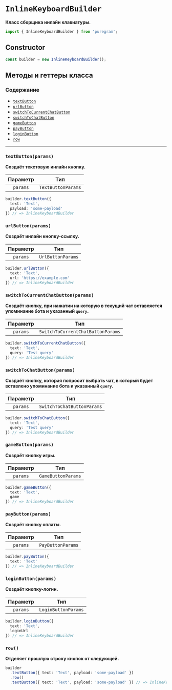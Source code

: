 # `InlineKeyboardBuilder`

**Класс сборщика инлайн клавиатуры.**

```js
import { InlineKeyboardBuilder } from 'puregram';
```

## Constructor

```ts
const builder = new InlineKeyboardBuilder();
```

## Методы и геттеры класса

### Содержание

* [`textButton`](#textbuttonparams)
* [`urlButton`](#urlbuttonparams)
* [`switchToCurrentChatButton`](#switchtocurrentchatbuttonparams)
* [`switchToChatButton`](#switchtochatbuttonparams)
* [`gameButton`](#gamebuttonparams)
* [`payButton`](#paybuttonparams)
* [`loginButton`](#loginbuttonparams)
* [`row`](#row)

---

### `textButton(params)`

**Создаёт текстовую инлайн кнопку.**

| Параметр |        Тип         |
| :------: | :----------------: |
| `params` | `TextButtonParams` |

```ts
builder.textButton({
  text: 'Text',
  payload: 'some-payload'
}) // => InlineKeyboardBuilder
```

### `urlButton(params)`

**Создаёт инлайн кнопку-ссылку.**

| Параметр |        Тип        |
| :------: | :---------------: |
| `params` | `UrlButtonParams` |

```ts
builder.urlButton({
  text: 'Text',
  url: 'https://example.com'
}) // => InlineKeyboardBuilder
```

### `switchToCurrentChatButton(params)`

**Создаёт кнопку, при нажатии на которую в текущий чат вставляется упоминание бота и указанный `query`.**

| Параметр |                Тип                |
| :------: | :-------------------------------: |
| `params` | `SwitchToCurrentChatButtonParams` |

```ts
builder.switchToCurrentChatButton({
  text: 'Text',
  query: 'Test query'
}) // => InlineKeyboardBuilder
```

### `switchToChatButton(params)`

**Создаёт кнопку, которая попросит выбрать чат, в который будет вставлено упоминание бота и указанный `query`.**

| Параметр |            Тип             |
| :------: | :------------------------: |
| `params` | `SwitchToChatButtonParams` |

```ts
builder.switchToChatButton({
  text: 'Text',
  query: 'Test query'
}) // => InlineKeyboardBuilder
```

### `gameButton(params)`

**Создаёт кнопку игры.**

| Параметр |        Тип         |
| :------: | :----------------: |
| `params` | `GameButtonParams` |

```ts
builder.gameButton({
  text: 'Text',
  game
}) // => InlineKeyboardBuilder
```

### `payButton(params)`

**Создаёт кнопку оплаты.**

| Параметр |        Тип        |
| :------: | :---------------: |
| `params` | `PayButtonParams` |

```ts
builder.payButton({
  text: 'Text'
}) // => InlineKeyboardBuilder
```

### `loginButton(params)`

**Создаёт кнопку-логин.**

| Параметр |         Тип         |
| :------: | :-----------------: |
| `params` | `LoginButtonParams` |

```ts
builder.loginButton({
  text: 'Text',
  loginUrl
}) // => InlineKeyboardBuilder
```

### `row()`

**Отделяет прошлую строку кнопок от следующей.**

```ts
builder
  .textButton({ text: 'Text', payload: 'some-payload' })
  .row()
  .textButton({ text: 'Text', payload: 'some-payload' }) // => InlineKeyboardBuilder
```